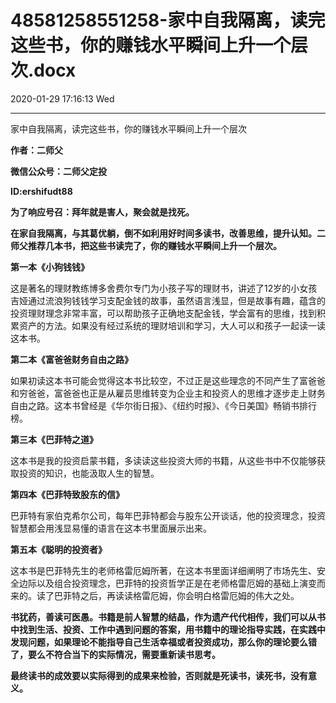 # 48581258551258-家中自我隔离，读完这些书，你的赚钱水平瞬间上升一个层次.docx

2020-01-29 17:16:13 Wed

----

家中自我隔离，读完这些书，你的赚钱水平瞬间上升一个层次

__作者：二师父__

__微信公众号：二师父定投__

__ID:ershifudt88__

__为了响应号召：拜年就是害人，聚会就是找死。__

__在家自我隔离，与其葛优躺，倒不如利用好时间多读书，改善思维，提升认知。二师父推荐几本书，把这些书读完了，你的赚钱水平瞬间上升一个层次。__

__第一本《小狗钱钱》__

这是著名的理财教练博多舍费尔专门为小孩子写的理财书，讲述了12岁的小女孩吉娅通过流浪狗钱钱学习支配金钱的故事，虽然语言浅显，但是故事有趣，蕴含的投资理财理念非常丰富，可以帮助孩子正确地支配金钱，学会富有的思维，找到积累资产的方法。如果没有经过系统的理财培训和学习，大人可以和孩子一起读一读这本书。

__第二本《富爸爸财务自由之路》__

如果初读这本书可能会觉得这本书比较空，不过正是这些理念的不同产生了富爸爸和穷爸爸，富爸爸也正是从雇员思维转变为企业主和投资人的思维才逐步走上财务自由之路。这本书曾经是《华尔街日报》、《纽约时报》、《今日美国》畅销书排行榜。

__第三本《巴菲特之道》__

这本书是我的投资启蒙书籍，多读读这些投资大师的书籍，从这些书中不仅能够获取投资的知识，也能汲取人生的智慧。

__第四本《巴菲特致股东的信》__

巴菲特有家伯克希尔公司，每年巴菲特都会与股东公开谈话，他的投资理念，投资智慧都会用浅显易懂的语言在这本书里面展示出来。

__第五本《聪明的投资者》__

这本书是巴菲特先生的老师格雷厄姆所著，在这本书里面详细阐明了市场先生、安全边际以及组合投资理念，巴菲特的投资哲学正是在老师格雷厄姆的基础上演变而来的。读了巴菲特之后，再读读格雷厄姆，你会明白格雷厄姆的伟大之处。

__书犹药，善读可医愚。书籍是前人智慧的结晶，作为遗产代代相传，我们可以从书中找到生活、投资、工作中遇到问题的答案，用书籍中的理论指导实践，在实践中发现问题，如果理论不能指导自己生活幸福或者投资成功，那么你的理论要么错了，要么不符合当下的实际情况，需要重新读书思考。__

__最终读书的成效要以实际得到的成果来检验，否则就是死读书，读死书，没有意义。__

